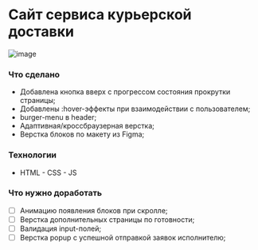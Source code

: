 # Сайт сервиса курьерской доставки
![image](https://github.com/SofiermasTech/Dostaver/assets/112267778/dee8e92b-1cb8-4c75-8488-6c42202f3579)


### Что сделано
- Добавлена кнопка вверх с прогрессом состояния прокрутки страницы;
- Добавлены :hover-эффекты при взаимодействии с пользователем;
- burger-menu в header;
- Адаптивная/кроссбраузерная верстка;
- Верстка блоков по макету из Figma;
  
### Технологии
  - HTML  - CSS  - JS

### Что нужно доработать
- [ ] Анимацию появления блоков при скролле;
- [ ] Верстка дополнительных страницы по готовности;
- [ ] Валидация input-полей;
- [ ] Верстка popup с успешной отправкой заявок исполнителю;
